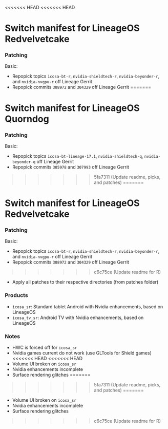 <<<<<<< HEAD
<<<<<<< HEAD
# Switch manifest for LineageOS Redvelvetcake

### Patching
Basic:
* Repopick topics `icosa-bt-r`, `nvidia-shieldtech-r`, `nvidia-beyonder-r`, and `nvidia-nvgpu-r` off Lineage Gerrit
* Repopick commits `308972` and `304329` off Lineage Gerrit
=======
# Switch manifest for LineageOS Quorndog

### Patching
Basic:
* Repopick topics `icosa-bt-lineage-17.1`, `nvidia-shieldtech-q`, `nvidia-beyonder-q` off Lineage Gerrit
* Repopick commits `305978` and `307993` off Lineage Gerrit
>>>>>>> 5fa7311 (Update readme, picks, and patches)
=======
# Switch manifest for LineageOS Redvelvetcake

### Patching
Basic:
* Repopick topics `icosa-bt-r`, `nvidia-shieldtech-r`, `nvidia-beyonder-r`, and `nvidia-nvgpu-r` off Lineage Gerrit
* Repopick commits `308972` and `304329` off Lineage Gerrit
>>>>>>> c6c75ce (Update readme for R)
* Apply all patches to their respective directories (from patches folder)

### Products
* `icosa_sr`: Standard tablet Android with Nvidia enhancements, based on LineageOS
* `icosa_tv_sr`: Android TV with Nvidia enhancements, based on LineageOS

### Notes
* HWC is forced off for `icosa_sr`
* Nvidia games current do not work (use GLTools for Shield games)
<<<<<<< HEAD
<<<<<<< HEAD
* Volume UI broken on `icosa_sr`
* Nvidia enhancements incomplete
* Surface rendering glitches
=======
>>>>>>> 5fa7311 (Update readme, picks, and patches)
=======
* Volume UI broken on `icosa_sr`
* Nvidia enhancements incomplete
* Surface rendering glitches
>>>>>>> c6c75ce (Update readme for R)
